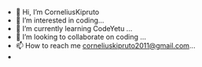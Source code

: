 - 👋 Hi, I’m CorneliusKipruto
- 👀 I’m interested in coding...
- 🌱 I’m currently learning CodeYetu ...
- 💞️ I’m looking to collaborate on coding ...
- 📫 How to reach me corneliuskipruto2011@gmail.com...
- <!---                                                                                        
Kipruto12/Kipruto12 is a ✨ special ✨ repository because its `README.md` (this file) appears on your GitHub profile.
You can click the Preview link to take a look at your changes.
--->
